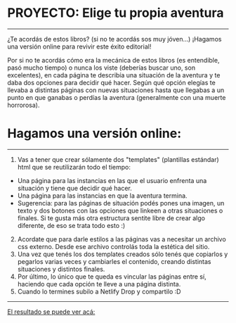 # PROYECTO: Elige tu propia aventura
___
¿Te acordás de estos libros? \(si no te acordás sos muy jóven…\) ¡Hagamos una versión online para revivir este éxito editorial!

Por si no te acordás cómo era la mecánica de estos libros \(es entendible, pasó mucho tiempo\) o nunca los viste \(deberías buscar uno, son excelentes\), en cada página te describía una situación de la aventura y te daba dos opciones para decidir qué hacer. Según qué opción elegías te llevaba a distintas páginas con nuevas situaciones hasta que llegabas a un punto en que ganabas o perdías la aventura \(generalmente con una muerte horrorosa\).

# Hagamos una versión online:
___
1. Vas a tener que crear sólamente dos "templates" \(plantillas estándar\) html que se reutilizarán todo el tiempo:

- Una página para las instancias en las que el usuario enfrenta una situación y tiene que decidir qué hacer.
- Una página para las instancias en que la aventura termina.
- Sugerencia: para las páginas de situación podés pones una imagen, un texto y dos botones con las opciones que linkeen a otras situaciones o finales. Si te gusta más otra estructura sentite libre de crear algo diferente, de eso se trata todo esto :\)
2. Acordate que para darle estilos a las páginas vas a necesitar un archivo css externo. Desde ese archivo controlás toda la estética del sitio.
3. Una vez que tenés los dos templates creados sólo tenés que copiarlos y pegarlos varias veces y cambiarles el contenido, creando distintas situaciones y distintos finales.
4. Por último, lo único que te queda es vincular las páginas entre sí, haciendo que cada opción te lleve a una página distinta.
5. Cuando lo termines subilo a Netlify Drop y compartilo :D
___
[El resultado se puede ver acá:](https://ecstatic-wozniak-dc471e.netlify.app/index.html)

